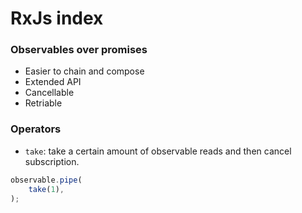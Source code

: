 # RxJs index


### Observables over promises
* Easier to chain and compose
* Extended API
* Cancellable
* Retriable

### Operators
* `take`: take a certain amount of observable reads and then cancel subscription.
```javascript
observable.pipe(
	take(1),
);
```
